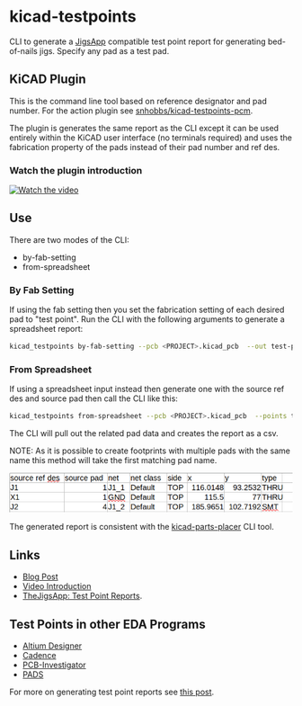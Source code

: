 # kicad-testpoints

CLI to generate a [JigsApp](https://www.thejigsapp.com) compatible test point report for generating bed-of-nails jigs. Specify any pad as a test pad.

## KiCAD Plugin
This is the command line tool based on reference designator and pad number.
For the action plugin see [snhobbs/kicad-testpoints-pcm](https://github.com/snhobbs/kicad-testpoints-pcm).

The plugin is generates the same report as the CLI except it can be used entirely within the KiCAD user interface (no terminals required) and uses the fabrication property of the pads instead of their pad number and ref des.

### Watch the plugin introduction
[![Watch the video](https://img.youtube.com/vi/Z7aEWe4d0jE/hqdefault.jpg)](https://www.youtube.com/embed/Z7aEWe4d0jE)

## Use
There are two modes of the CLI:

+ by-fab-setting
+ from-spreadsheet


### By Fab Setting
If using the fab setting then you set the fabrication setting of each desired pad to "test point". Run the CLI with the following arguments to generate a spreadsheet report:

```sh
kicad_testpoints by-fab-setting --pcb <PROJECT>.kicad_pcb  --out test-point-report.xlsx --drill-center
```

### From Spreadsheet
If using a spreadsheet input instead then generate one with the source ref des and source pad then call the CLI like this:

```sh
kicad_testpoints from-spreadsheet --pcb <PROJECT>.kicad_pcb  --points test_points.xlsx --out test-point-report.xlsx --drill-center
```

The CLI will pull out the related pad data and creates the report as a csv.

NOTE: As it is possible to create footprints with multiple pads with the same name this method will take the first matching
pad name.

![Test Point Report CSV](test-point-report.png)

The generated report is consistent with the [kicad-parts-placer](https://github.com/snhobbs/kicad-parts-placer) CLI tool.

## Links
+ [Blog Post](https://www.thejigsapp.com/blog/2024/06/03/kicad-testpoints-plugin/)
+ [Video Introduction](https://www.youtube.com/watch?v=Z7aEWe4d0jE)
+ [TheJigsApp: Test Point Reports](https://www.thejigsapp.com/docs/test-point-report/).

## Test Points in other EDA Programs
+ [ Altium Designer ](https://www.altium.com/documentation/altium-designer/adding-testpoints-pcb)
+ [Cadence](https://resources.pcb.cadence.com/blog/2020-the-pcb-test-point-and-its-importance-to-circuit-board-manufacturing)
+ [PCB-Investigator](https://manual.pcb-investigator.com/pages/test_point_report)
+ [PADS](https://blogs.sw.siemens.com/electronic-systems-design/2020/04/21/test-point-placement-enhancement-in-pads-professional-vx-2-7/)

For more on generating test point reports see [this post](https://www.thejigsapp.com/docs/test-point-report/).
